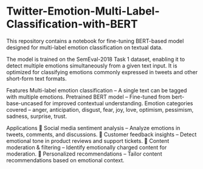 # Twitter-Emotion-Multi-Label-Classification-with-BERT
This repository contains a notebook for  fine-tuning BERT-based model designed for multi-label emotion classification on textual data.

The model is trained on the SemEval-2018 Task 1 dataset, enabling it to detect multiple emotions simultaneously from a given text input. It is optimized for classifying emotions commonly expressed in tweets and other short-form text formats.

Features
Multi-label emotion classification – A single text can be tagged with multiple emotions.
Pretrained BERT model – Fine-tuned from bert-base-uncased for improved contextual understanding.
Emotion categories covered – anger, anticipation, disgust, fear, joy, love, optimism, pessimism, sadness, surprise, trust.

Applications
🔹 Social media sentiment analysis – Analyze emotions in tweets, comments, and discussions.
🔹 Customer feedback insights – Detect emotional tone in product reviews and support tickets.
🔹 Content moderation & filtering – Identify emotionally charged content for moderation.
🔹 Personalized recommendations – Tailor content recommendations based on emotional context.




